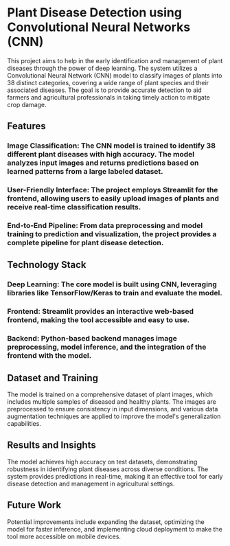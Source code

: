 # Plant Disease Detection using Convolutional Neural Networks (CNN)
This project aims to help in the early identification and management of plant diseases through the power of deep learning. The system utilizes a Convolutional Neural Network (CNN) model to classify images of plants into 38 distinct categories, covering a wide range of plant species and their associated diseases. The goal is to provide accurate detection to aid farmers and agricultural professionals in taking timely action to mitigate crop damage.

## Features

### Image Classification: The CNN model is trained to identify 38 different plant diseases with high accuracy. The model analyzes input images and returns predictions based on learned patterns from a large labeled dataset.

### User-Friendly Interface: The project employs Streamlit for the frontend, allowing users to easily upload images of plants and receive real-time classification results.

### End-to-End Pipeline: From data preprocessing and model training to prediction and visualization, the project provides a complete pipeline for plant disease detection.

## Technology Stack

### Deep Learning: The core model is built using CNN, leveraging libraries like TensorFlow/Keras to train and evaluate the model.

### Frontend: Streamlit provides an interactive web-based frontend, making the tool accessible and easy to use.

### Backend: Python-based backend manages image preprocessing, model inference, and the integration of the frontend with the model.

## Dataset and Training

The model is trained on a comprehensive dataset of plant images, which includes multiple samples of diseased and healthy plants. The images are preprocessed to ensure consistency in input dimensions, and various data augmentation techniques are applied to improve the model's generalization capabilities.

## Results and Insights

The model achieves high accuracy on test datasets, demonstrating robustness in identifying plant diseases across diverse conditions. The system provides predictions in real-time, making it an effective tool for early disease detection and management in agricultural settings.

## Future Work

Potential improvements include expanding the dataset, optimizing the model for faster inference, and implementing cloud deployment to make the tool more accessible on mobile devices.

